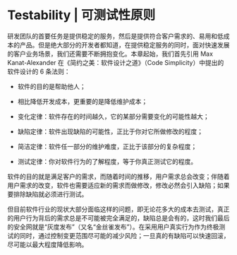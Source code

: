 # Testability | 可测试性原则

研发团队的首要任务是提供稳定的服务，然后是提供符合客户需求的、易用和低成本的产品。但是绝大部分的开发者都知道，在提供稳定服务的同时，面对快速发展的客户业务场景，我们还需要不断拥抱变化。本章起始，我们首先引用 Max Kanat-Alexander 在《简约之美：软件设计之道》（Code Simplicity）中提出的软件设计的 6 条法则：

- 软件的目的是帮助他人；

- 相比降低开发成本，更重要的是降低维护成本；

- 变化定律：软件存在的时间越久，它的某部分需要变化的可能性越大；

- 缺陷定律：软件出现缺陷的可能性，正比于你对它所做修改的程度；

- 简洁定律：软件任一部分的维护难度，正比于该部分的复杂程度；

- 测试定律：你对软件行为的了解程度，等于你真正测试它的程度。

软件的目的就是满足客户的需求，而随着时间的推移，用户需求总会改变；伴随着用户需求的改变，软件也需要适应新的需求而做修改，修改必然会引入缺陷；如果要排除缺陷就必须进行测试。

但目前软件行业的现状大部分面临这样的问题，即无论花多大的成本去测试，真正的用户行为背后的需求总是不可能被完全满足的，缺陷总是会有的，这时我们最后的安全网就是“灰度发布”（又名“金丝雀发布”）。在采用用户真实行为作为终极测试的同时，通过控制变更范围尽可能的减少风险；一旦真的有缺陷可以快速回滚，尽可能以最大程度降低影响。
